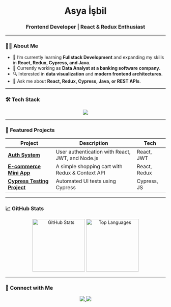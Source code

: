 <!-- Banner veya animasyonlu GIF ekleyebilirsin -->
<h1 align="center">Asya İşbil</h1>
<h3 align="center">Frontend Developer | React & Redux Enthusiast</h3>

---

### 👩‍💻 About Me
- 🌱 I’m currently learning **Fullstack Development** and expanding my skills in **React, Redux, Cypress, and Java**.  
- 💼 Currently working as **Data Analyst at a banking software company**.  
- 🔍 Interested in **data visualization** and **modern frontend architectures**.  
- 💬 Ask me about **React, Redux, Cypress, Java, or REST APIs**.  

---

### 🛠 Tech Stack
<p align="center">
  <img src="https://skillicons.dev/icons?i=react,redux,js,html,css,java,git,github,vscode" />
</p>

---

### 🚀 Featured Projects
| Project | Description | Tech |
|---------|-------------|------|
| **[Auth System](https://github.com/asyaisbil/auth-system)** | User authentication with React, JWT, and Node.js | React, JWT |
| **[E-commerce Mini App](https://github.com/asyaisbil/react-ecommerce)** | A simple shopping cart with Redux & Context API | React, Redux |
| **[Cypress Testing Project](https://github.com/asyaisbil/cypress-tests)** | Automated UI tests using Cypress | Cypress, JS |

---

### 📈 GitHub Stats
<p align="center">
  <img src="https://github-readme-stats.vercel.app/api?username=asyaisbil&show_icons=true&theme=radical" alt="GitHub Stats" height="165" />
  <img src="https://github-readme-stats.vercel.app/api/top-langs/?username=asyaisbil&layout=compact&theme=radical" alt="Top Languages" height="165" />
</p>

---

### 🔗 Connect with Me
<p align="center">
  <a href="https://www.linkedin.com/in/sami-kaya-0b66a7101/" target="_blank">
    <img src="https://img.shields.io/badge/LinkedIn-0077B5?style=for-the-badge&logo=linkedin&logoColor=white" />
  </a>
  <a href="mailto:asyaisbil@example.com">
    <img src="https://img.shields.io/badge/Email-D14836?style=for-the-badge&logo=gmail&logoColor=white" />
  </a>
</p>
